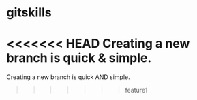 # gitskills

<<<<<<< HEAD
Creating a new branch is quick & simple.
=======
Creating a new branch is quick AND simple.
>>>>>>> feature1

